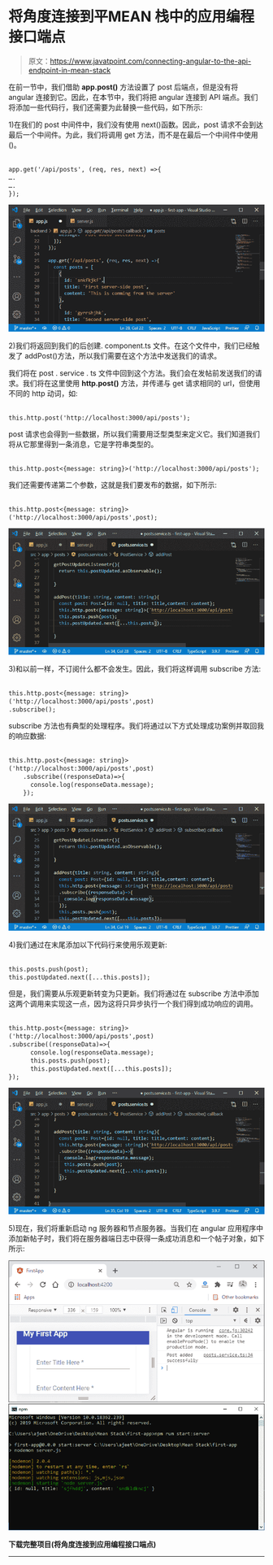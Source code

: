 # 将角度连接到平MEAN 栈中的应用编程接口端点

> 原文：<https://www.javatpoint.com/connecting-angular-to-the-api-endpoint-in-mean-stack>

在前一节中，我们借助 **app.post()** 方法设置了 post 后端点，但是没有将 angular 连接到它。因此，在本节中，我们将把 angular 连接到 API 端点。我们将添加一些代码行，我们还需要为此替换一些代码，如下所示:

1)在我们的 post 中间件中，我们没有使用 next()函数。因此，post 请求不会到达最后一个中间件。为此，我们将调用 get 方法，而不是在最后一个中间件中使用()。

```

app.get('/api/posts', (req, res, next) =>{
….
….
});

```

![Connecting Angular to the API Endpoint in MEAN Stack](img/98f4bcf997d5ad7464ce1076cb128062.png)

2)我们将返回到我们的后创建. component.ts 文件。在这个文件中，我们已经触发了 addPost()方法，所以我们需要在这个方法中发送我们的请求。

我们将在 post . service . ts 文件中回到这个方法。我们会在发帖前发送我们的请求。我们将在这里使用 **http.post()** 方法，并传递与 get 请求相同的 url，但使用不同的 http 动词，如:

```

this.http.post('http://localhost:3000/api/posts');

```

post 请求也会得到一些数据，所以我们需要用泛型类型来定义它。我们知道我们将从它那里得到一条消息，它是字符串类型的。

```

this.http.post<{message: string}>('http://localhost:3000/api/posts');

```

我们还需要传递第二个参数，这就是我们要发布的数据，如下所示:

```

this.http.post<{message: string}>('http://localhost:3000/api/posts',post);

```

![Connecting Angular to the API Endpoint in MEAN Stack](img/7d29e6d695d8ee787ce4e0bafb8a64a1.png)

3)和以前一样，不订阅什么都不会发生。因此，我们将这样调用 subscribe 方法:

```

this.http.post<{message: string}>('http://localhost:3000/api/posts',post)
.subscribe();

```

subscribe 方法也有典型的处理程序。我们将通过以下方式处理成功案例并取回我的响应数据:

```

this.http.post<{message: string}>('http://localhost:3000/api/posts',post)
    .subscribe((responseData)=>{
      console.log(responseData.message);
    });

```

![Connecting Angular to the API Endpoint in MEAN Stack](img/15db2b3504e2430badf8dce49c830104.png)

4)我们通过在末尾添加以下代码行来使用乐观更新:

```

this.posts.push(post);
this.postUpdated.next([...this.posts]);

```

但是，我们需要从乐观更新转变为只更新。我们将通过在 subscribe 方法中添加这两个调用来实现这一点，因为这将只异步执行一个我们得到成功响应的调用。

```

this.http.post<{message: string}>('http://localhost:3000/api/posts',post)
.subscribe((responseData)=>{
      console.log(responseData.message);
      this.posts.push(post);
      this.postUpdated.next([...this.posts]);
});

```

![Connecting Angular to the API Endpoint in MEAN Stack](img/ee0a104a00f1c4df2e7d41943ba4a489.png)

5)现在，我们将重新启动 ng 服务器和节点服务器。当我们在 angular 应用程序中添加新帖子时，我们将在服务器端日志中获得一条成功消息和一个帖子对象，如下所示:

![Connecting Angular to the API Endpoint in MEAN Stack](img/d35baa451e1f255b35003e349b011ef7.png)
![Connecting Angular to the API Endpoint in MEAN Stack](img/bc85d5b5a35a11067ff7bbb3c9d0e7d1.png)

**下载完整项目(将角度连接到应用编程接口端点)**

* * *